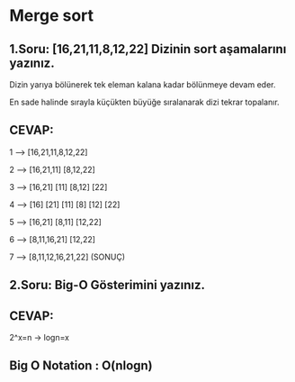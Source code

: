 # Merge sort
## 1.Soru: [16,21,11,8,12,22] Dizinin sort aşamalarını yazınız.

Dizin yarıya bölünerek tek eleman kalana kadar bölünmeye devam eder.

En sade halinde sırayla küçükten büyüğe sıralanarak dizi tekrar topalanır.

## CEVAP:

1 --> [16,21,11,8,12,22]

2 --> [16,21,11] [8,12,22]

3 --> [16,21] [11] [8,12] [22]

4 --> [16] [21] [11] [8] [12] [22]

5 --> [16,21] [8,11] [12,22]

6 --> [8,11,16,21] [12,22]

7 --> [8,11,12,16,21,22] (SONUÇ)

## 2.Soru: Big-O Gösterimini yazınız.

## CEVAP:

2^x=n -> logn=x

## Big O Notation : O(nlogn)